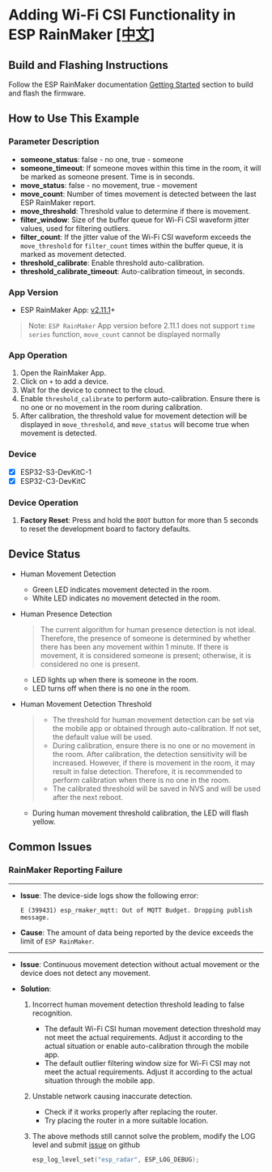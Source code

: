 # Adding Wi-Fi CSI Functionality in ESP RainMaker [[中文]](./README_cn.md)

## Build and Flashing Instructions
Follow the ESP RainMaker documentation [Getting Started](https://rainmaker.espressif.com/docs/get-started.html) section to build and flash the firmware.

## How to Use This Example

### Parameter Description
- **someone_status**: false - no one, true - someone
- **someone_timeout**: If someone moves within this time in the room, it will be marked as someone present. Time is in seconds.
- **move_status**: false - no movement, true - movement
- **move_count**: Number of times movement is detected between the last ESP RainMaker report.
- **move_threshold**: Threshold value to determine if there is movement.
- **filter_window**: Size of the buffer queue for Wi-Fi CSI waveform jitter values, used for filtering outliers.
- **filter_count**: If the jitter value of the Wi-Fi CSI waveform exceeds the `move_threshold` for `filter_count` times within the buffer queue, it is marked as movement detected.
- **threshold_calibrate**: Enable threshold auto-calibration.
- **threshold_calibrate_timeout**: Auto-calibration timeout, in seconds.

### App Version
- ESP RainMaker App: [v2.11.1](https://m.apkpure.com/p/com.espressif.rainmaker)+
> Note: `ESP RainMaker` App version before 2.11.1 does not support `time series` function, `move_count` cannot be displayed normally

### App Operation
1. Open the RainMaker App.
2. Click on `+` to add a device.
3. Wait for the device to connect to the cloud.
4. Enable `threshold_calibrate` to perform auto-calibration. Ensure there is no one or no movement in the room during calibration.
5. After calibration, the threshold value for movement detection will be displayed in `move_threshold`, and `move_status` will become true when movement is detected.

### Device
- [x] ESP32-S3-DevKitC-1
- [x] ESP32-C3-DevKitC

### Device Operation
1. **Factory Reset**: Press and hold the `BOOT` button for more than 5 seconds to reset the development board to factory defaults.

## Device Status
- Human Movement Detection
    - Green LED indicates movement detected in the room.
    - White LED indicates no movement detected in the room.
 
- Human Presence Detection
    > The current algorithm for human presence detection is not ideal. Therefore, the presence of someone is determined by whether there has been any movement within 1 minute. If there is movement, it is considered someone is present; otherwise, it is considered no one is present.
    - LED lights up when there is someone in the room.
    - LED turns off when there is no one in the room.

- Human Movement Detection Threshold
    > - The threshold for human movement detection can be set via the mobile app or obtained through auto-calibration. If not set, the default value will be used.
    > - During calibration, ensure there is no one or no movement in the room. After calibration, the detection sensitivity will be increased. However, if there is movement in the room, it may result in false detection. Therefore, it is recommended to perform calibration when there is no one in the room.
    > - The calibrated threshold will be saved in NVS and will be used after the next reboot.
    - During human movement threshold calibration, the LED will flash yellow.

## Common Issues

### RainMaker Reporting Failure
------
- **Issue**: The device-side logs show the following error:
    ```shell
    E (399431) esp_rmaker_mqtt: Out of MQTT Budget. Dropping publish message.
    ```

- **Cause**: The amount of data being reported by the device exceeds the limit of `ESP RainMaker`.

------
- **Issue**: Continuous movement detection without actual movement or the device does not detect any movement.

- **Solution**:
  1. Incorrect human movement detection threshold leading to false recognition.
     - The default Wi-Fi CSI human movement detection threshold may not meet the actual requirements. Adjust it according to the actual situation or enable auto-calibration through the mobile app.
     - The default outlier filtering window size for Wi-Fi CSI may not meet the actual requirements. Adjust it according to the actual situation through the mobile app.

  2. Unstable network causing inaccurate detection.
     - Check if it works properly after replacing the router.
     - Try placing the router in a more suitable location.

  3. The above methods still cannot solve the problem, modify the LOG level and submit [issue](https://github.com/espressif/esp-csi/issues) on github
     ```c
     esp_log_level_set("esp_radar", ESP_LOG_DEBUG);
     ```